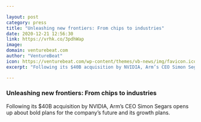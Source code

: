 ```yaml
---

layout: post
category: press
title: "Unleashing new frontiers: From chips to industries"
date: 2020-12-21 12:56:30
link: https://vrhk.co/3pdhWap
image: 
domain: venturebeat.com
author: "VentureBeat"
icon: https://venturebeat.com/wp-content/themes/vb-news/img/favicon.ico
excerpt: "Following its $40B acquisition by NVIDIA, Arm’s CEO Simon Segars opens up about bold plans for the company’s future and its growth plans."

---
```


### Unleashing new frontiers: From chips to industries

Following its $40B acquisition by NVIDIA, Arm’s CEO Simon Segars opens up about bold plans for the company’s future and its growth plans.